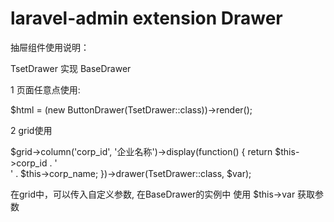 laravel-admin extension Drawer
======

抽屉组件使用说明：

TsetDrawer 实现 BaseDrawer

1 页面任意点使用: 

$html = (new ButtonDrawer(TsetDrawer::class))->render();

2 grid使用

$grid->column('corp_id', '企业名称')->display(function() {
    return $this->corp_id . '<br/>' . $this->corp_name;
})->drawer(TsetDrawer::class, $var);

在grid中，可以传入自定义参数, 在BaseDrawer的实例中 使用 $this->var 获取参数

